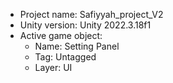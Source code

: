 <!-- UNITY CODE ASSIST INSTRUCTIONS START -->
- Project name: Safiyyah_project_V2
- Unity version: Unity 2022.3.18f1
- Active game object:
  - Name: Setting Panel
  - Tag: Untagged
  - Layer: UI
<!-- UNITY CODE ASSIST INSTRUCTIONS END -->